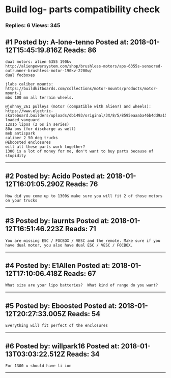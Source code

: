 # Build log- parts compatibility check

### Replies: 6 Views: 345

## \#1 Posted by: A-lone-tenno Posted at: 2018-01-12T15:45:19.816Z Reads: 86

```
dual motors: alien 6355 190kv 
http://alienpowersystem.com/shop/brushless-motors/aps-6355s-sensored-outrunner-brushless-motor-190kv-2200w/
dual focboxes

jlabs caliber mounts: 
https://buildkitboards.com/collections/motor-mounts/products/motor-mount-1
mbs 100 mm all terrain wheels.

@johnny_261 pulleys (motor (compatible with alien?) and wheels): 
https://www.electric-skateboard.builders/uploads/db1493/original/3X/8/5/8595eaaaba46b4dd9a1537b655fd54f9b461358a.JPG
loaded vanguard
12s1p lipos (2 6s in series)
80a bms (for discharge as well)
meb antispark
caliber 2 50 deg trucks
@Eboosted enclosures
will all these parts work together?
1300 is a lot of money for me, don't want to buy parts because of stupidity
```

---
## \#2 Posted by: Acido Posted at: 2018-01-12T16:01:05.290Z Reads: 76

```
How did you come up to 1300$ make sure you will fit 2 of those motors on your trucks
```

---
## \#3 Posted by: laurnts Posted at: 2018-01-12T16:51:46.223Z Reads: 71

```
You are missing ESC / FOCBOX / VESC and the remote. Make sure if you have dual motor, you also have dual ESC / VESC / FOCBOX.
```

---
## \#4 Posted by: E1Allen Posted at: 2018-01-12T17:10:06.418Z Reads: 67

```
What size are your lipo batteries?  What kind of range do you want?
```

---
## \#5 Posted by: Eboosted Posted at: 2018-01-12T20:27:33.005Z Reads: 54

```
Everything will fit perfect of the enclosures
```

---
## \#6 Posted by: willpark16 Posted at: 2018-01-13T03:03:22.512Z Reads: 34

```
For 1300 u should have li ion
```

---
